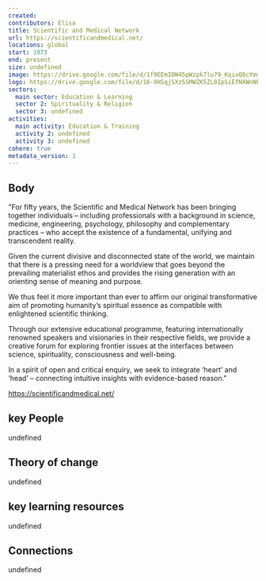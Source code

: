 ```yaml
---
created:
contributors: Elisa
title: Scientific and Medical Network
url: https://scientificandmedical.net/
locations: global
start: 1973
end: present
size: undefined
image: https://drive.google.com/file/d/1f9EEmIOW45pWzpk7lu79_KqixQ8cYmdl/view?usp=drive_link
logo: https://drive.google.com/file/d/16-XHSqjSXz5SMWZK5ZL0IpSiEfNXWnNE/view?usp=drive_link
sectors:
  main sector: Education & Learning
  sector 2: Spirituality & Religion
  sector 3: undefined
activities: 
  main activity: Education & Training
  activity 2: undefined
  activity 3: undefined
cohere: true
metadata_version: 1
---
```



## Body

"For fifty years, the Scientific and Medical Network has been bringing together individuals – including professionals with a background in science, medicine, engineering, psychology, philosophy and complementary practices – who accept the existence of a fundamental, unifying and transcendent reality.

Given the current divisive and disconnected state of the world, we maintain that there is a pressing need for a worldview that goes beyond the prevailing materialist ethos and provides the rising generation with an orienting sense of meaning and purpose.

We thus feel it more important than ever to affirm our original transformative aim of promoting humanity’s spiritual essence as compatible with enlightened scientific thinking.

Through our extensive educational programme, featuring internationally renowned speakers and visionaries in their respective fields, we provide a creative forum for exploring frontier issues at the interfaces between science, spirituality, consciousness and well-being.

In a spirit of open and critical enquiry, we seek to integrate ‘heart’ and ‘head’ – connecting intuitive insights with evidence-based reason."

https://scientificandmedical.net/

## key People

undefined

## Theory of change

undefined

## key learning resources

undefined

## Connections

undefined


